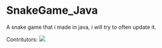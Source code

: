 # SnakeGame_Java
A snake game that i made in java, i will try to often update it.

Contritutors:
<a href = "https://github.com/SnakeGame_Java/simple-sqlite/graphs/contributors">
  <img src = "https://contrib.rocks/image?repo=SnakeGame_Java/simple-sqlite"/>
</a>
